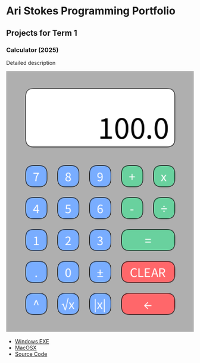 # Ari Stokes Programming Portfolio

## Projects for Term 1

### Calculator (2025)

Detailed description

![Running Calculator](https://github.com/ArastooOrg/portfolio-for-2025/blob/main/images/CALC.png?raw=true)

* [Windows EXE]()
* [MacOSX]()
* [Source Code]()
